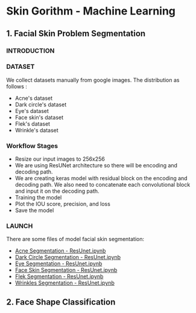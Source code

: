 # Skin Gorithm - Machine Learning

## 1. Facial Skin Problem Segmentation

### INTRODUCTION

### DATASET
We collect datasets manually from google images. The distribution as follows :
- Acne's dataset 
- Dark circle's dataset 
- Eye's dataset 
- Face skin's dataset 
- Flek's dataset 
- Wrinkle's dataset

### Workflow Stages
- Resize our input images to 256x256
- We are using ResUNet architecture so there will be encoding and decoding path.
- We are creating keras model with residual block on the encoding and decoding path. We also need to concatenate each convolutional block and input it on the decoding path.
- Training the model
- Plot the IOU score, precision, and loss
- Save the model

### LAUNCH
There are some files of model facial skin segmentation:
- [Acne Segmentation - ResUnet.ipynb](https://github.com/Skingorithm/Capstone_Bangkit/blob/Machine-Learning/Acne%20Skin%20Segmentation/Acne%20Segmentation%20-%20ResUnet.ipynb)
- [Dark Circle Segmentation - ResUnet.ipynb](https://github.com/Skingorithm/Capstone_Bangkit/blob/Machine-Learning/Dark%20Circle%20Segmentation/Dark%20Circle%20Segmentation%20-%20ResUnet.ipynb)
- [Eye Segmentation - ResUnet.ipynb](https://github.com/Skingorithm/Capstone_Bangkit/blob/Machine-Learning/Eye%20Segmentation/Eye%20Segmentation%20-%20ResUnet.ipynb)
- [Face Skin Segmentation - ResUnet.ipynb](https://github.com/Skingorithm/Capstone_Bangkit/blob/Machine-Learning/Face%20Skin%20Segmentation/Face%20Skin%20Segmentation%20-%20ResUnet.ipynb)
- [Flek Segmentation - ResUnet.ipynb](https://github.com/Skingorithm/Capstone_Bangkit/blob/Machine-Learning/Flek%20Segmentation/Flek%20Segmentation%20-%20ResUnet.ipynb)
- [Wrinkles Segmentation - ResUnet.ipynb](https://github.com/Skingorithm/Capstone_Bangkit/blob/Machine-Learning/Wrinkles%20Segmentation/Wrinkles%20Segmentation%20-%20ResUnet.ipynb)


## 2. Face Shape Classification
